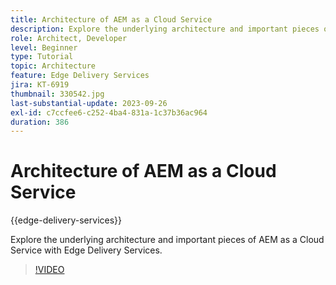 ```yaml
---
title: Architecture of AEM as a Cloud Service
description: Explore the underlying architecture and important pieces of AEM as a Cloud Service with Edge Delivery Services.
role: Architect, Developer
level: Beginner
type: Tutorial
topic: Architecture
feature: Edge Delivery Services
jira: KT-6919
thumbnail: 330542.jpg
last-substantial-update: 2023-09-26
exl-id: c7ccfee6-c252-4ba4-831a-1c37b36ac964
duration: 386
---
```

# Architecture of AEM as a Cloud Service

{{edge-delivery-services}}

Explore the underlying architecture and important pieces of AEM as a Cloud Service with Edge Delivery Services.

>[!VIDEO](https://video.tv.adobe.com/v/330542?quality=12&learn=on)
